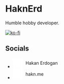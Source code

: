 # HaknErd

Humble hobby developer.

[![ko-fi](https://ko-fi.com/img/githubbutton_sm.svg)](https://ko-fi.com/F1F41CS1CN)

## Socials

- <a href="https://www.linkedin.com/in/hakan-erdogan-152169349/" style="display: inline-flex; align-items: center; text-decoration: none;">
    <img src="https://raw.githubusercontent.com/CLorant/readme-social-icons/refs/heads/main/small/light/linkedin.svg" alt="LinkedIn" style="vertical-align: middle; margin-right: 8px;"/> Hakan Erdogan
    </a>

- <a href="https://hakn.me/" style="display: inline-flex; align-items: center; text-decoration: none;">
    <img src="https://raw.githubusercontent.com/CLorant/readme-social-icons/refs/heads/main/small/light/dribbble.svg" alt="Site" style="vertical-align: middle; margin-right: 8px;"/> hakn.me
    </a>
